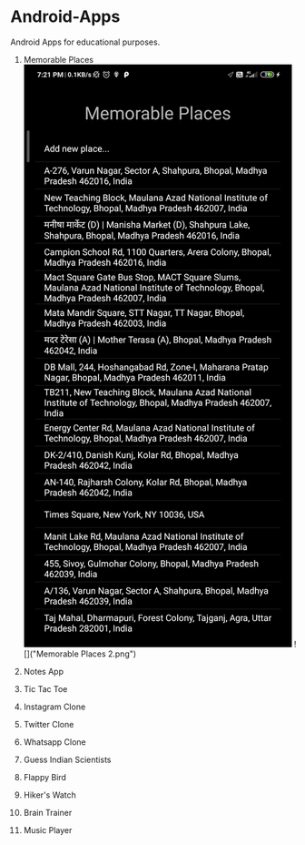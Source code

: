 # Android-Apps
Android Apps for educational purposes.

1. Memorable Places
![](Screenshots/Memorable%20Places%201.jpg)
![]("Memorable Places 2.png")

2. Notes App
3. Tic Tac Toe
4. Instagram Clone
5. Twitter Clone
6. Whatsapp Clone
7. Guess Indian Scientists
8. Flappy Bird
9. Hiker's Watch
10. Brain Trainer
11. Music Player
